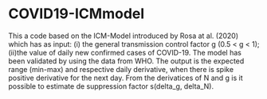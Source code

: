 # COVID19-ICMmodel
This a code based on the ICM-Model introduced by Rosa at al. (2020) which has as input: (i) the general transmission control factor g (0.5 &lt; g &lt; 1); (ii)the value of daily new confirmed cases of COVID-19. The model has been validated by using the data from WHO. The output is the expected range (min-max) and respective daily derivative,  when there is spike positive derivative for the next day. From the derivatices of N and g is it possible to estimate de suppression factor s(delta_g, delta_N).
